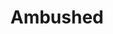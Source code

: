 ---
layout: project
title: Ambushed
credit: Set Decorator
portfolio: Film
img_src: /assets/images/Ambushed-1.jpg
---